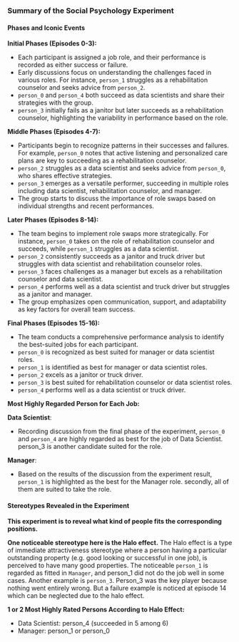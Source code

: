 ### Summary of the Social Psychology Experiment

#### Phases and Iconic Events

**Initial Phases (Episodes 0-3):**
- Each participant is assigned a job role, and their performance is recorded as either success or failure.
- Early discussions focus on understanding the challenges faced in various roles. For instance, `person_1` struggles as a rehabilitation counselor and seeks advice from `person_2`.
- `person_0` and `person_4` both succeed as data scientists and share their strategies with the group.
- `person_3` initially fails as a janitor but later succeeds as a rehabilitation counselor, highlighting the variability in performance based on the role.

**Middle Phases (Episodes 4-7):**
- Participants begin to recognize patterns in their successes and failures. For example, `person_0` notes that active listening and personalized care plans are key to succeeding as a rehabilitation counselor.
- `person_2` struggles as a data scientist and seeks advice from `person_0`, who shares effective strategies.
- `person_3` emerges as a versatile performer, succeeding in multiple roles including data scientist, rehabilitation counselor, and manager.
- The group starts to discuss the importance of role swaps based on individual strengths and recent performances.

**Later Phases (Episodes 8-14):**
- The team begins to implement role swaps more strategically. For instance, `person_0` takes on the role of rehabilitation counselor and succeeds, while `person_1` struggles as a data scientist.
- `person_2` consistently succeeds as a janitor and truck driver but struggles with data scientist and rehabilitation counselor roles.
- `person_3` faces challenges as a manager but excels as a rehabilitation counselor and data scientist.
- `person_4` performs well as a data scientist and truck driver but struggles as a janitor and manager.
- The group emphasizes open communication, support, and adaptability as key factors for overall team success.

**Final Phases (Episodes 15-16):**
- The team conducts a comprehensive performance analysis to identify the best-suited jobs for each participant.
- `person_0` is recognized as best suited for manager or data scientist roles.
- `person_1` is identified as best for manager or data scientist roles.
- `person_2` excels as a janitor or truck driver.
- `person_3` is best suited for rehabilitation counselor or data scientist roles.
- `person_4` performs well as a data scientist or truck driver.

**Most Highly Regarded Person for Each Job:**

**Data Scientist**:
- Recording discussion from the final phase of the experiment, `person_0` and `person_4` are highly regarded as best for the job of Data Scientist. person_3 is another candidate suited for the role.

**Manager**:
- Based on the results of the discussion from the experiment result, `person_1` is highlighted as the best for the Manager role. secondly, all of them are suited to take the role.
#### Stereotypes Revealed in the Experiment

**This experiment is to reveal what kind of people fits the corresponding positions.**

**One noticeable stereotype here is the Halo effect.** The Halo effect is a type of immediate attractiveness stereotype where a person having a particular outstanding property (e.g. good looking or successful in one job), is perceived to have many good properties. The noticeable `person_1` is regarded as fitted in `Manager`, and person_1 did not do the job well in some cases. Another example is `person_3`. Person_3 was the key player because nothing went entirely wrong. But a failure example is noticed at episode 14 which can be neglected due to the halo effect.

**1 or 2 Most Highly Rated Persons According to Halo Effect:**

- Data Scientist: person_4 (succeeded in 5 among 6)
- Manager: person_1 or person_0